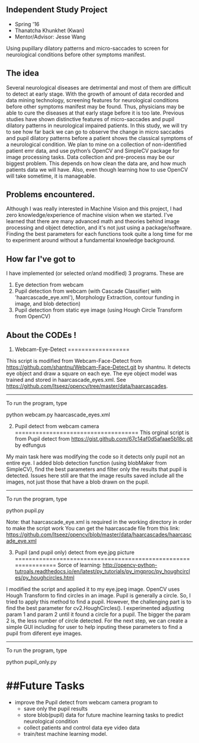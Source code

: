 ## Independent Study Project
- Spring '16
- Thanatcha Khunkhet (Kwan)
- Mentor/Advisor: Jesse Wang

Using pupillary dilatory patterns and micro-saccades to screen for neurological conditions before other symptoms manifest.

## The idea
Several neurological diseases are detrimental and most of them are difficult to detect at early stage. With the growth of amount of data recorded and data mining technology, screening features for neurological conditions before other symptoms manifest may be found. Thus, physicians may be able to cure the diseases at that early stage before it is too late. Previous studies have shown distinctive features of micro-saccades and pupil dilatory patterns in neurological impaired patients. In this study, we will try to see how far back we can go to observe the change in micro saccades and pupil dilatory patterns before a patient shows the classical symptoms of a neurological condition. We plan to mine on a collection of non-identified patient emr data, and use python’s OpenCV and SimpleCV package for image processing tasks. Data collection and pre-process may be our biggest problem. This depends on how clean the data are, and how much patients data we will have. Also, even though learning how to use OpenCV will take sometime, it is manageable.

## Problems encountered.
Although I was really interested in Machine Vision and this project, I had zero knowledge/experience of machine vision when we started. I've learned that there are many advanced math and theories behind image processing and object detection, and it's not just using a package/software. Finding the best parameters for each functions took quite a long time for me to experiment around without a fundamental knowledge background.


## How far I've got to
I have implemented (or selected or/and modified) 3 programs. These are 
1. Eye detection from webcam
2. Pupil detection from webcam (with Cascade Classifier( with 'haarcascade_eye.xml'), Morphology Extraction, contour funding in image, and blob detection)
3. Pupil detection from static eye image (using Hough Circle Transform from OpenCV)


## About the CODEs !

1. Webcam-Eye-Detect
==================

This script is modified from Webcam-Face-Detect from https://github.com/shantnu/Webcam-Face-Detect.git by shantnu.
It detects eye object and draw a square on each eye. The eye object model was trained and stored in haarcascade_eyes.xml. See https://github.com/Itseez/opencv/tree/master/data/haarcascades. 

------------------------------------------------------------------------------------------------

To run the program, type

python webcam.py haarcascade_eyes.xml


2. Pupil detect from webcam camera
====================================
This orginal script is from Pupil detect from https://gist.github.com/67c14af0d5afaae5b18c.git by edfungus

My main task here was modifying the code so it detects only pupil not an entire eye. I added blob detection function (using blobMaker from SimpleCV), find the best parameters and filter only the results that pupil is detected. 
Issues here still are that the image results saved include all the images, not just those that have a blob drawn on the pupil. 

------------------------------------------------------------------------------------------------

To run the program, type

python pupil.py

Note: that haarcascade_eye.xml is required in the working directory in order to make the script work
You can get the haarcascade file from this link: https://github.com/Itseez/opencv/blob/master/data/haarcascades/haarcascade_eye.xml


3. Pupil (and pupil only) detect from eye.jpg picture
===============================================================
Sorce of learning: http://opencv-python-tutroals.readthedocs.io/en/latest/py_tutorials/py_imgproc/py_houghcircles/py_houghcircles.html

I modified the script and applied it to my eye.jpeg image. OpenCV uses Hough Transform to find circles in an image. Pupil is generally a circle. So, I tried to apply this method to find a pupil. However, the challenging part is to find the best parameter for cv2.HoughCircles(). I experimented adjusting param 1 and param 2 until it found a circle for a pupil. The bigger the param 2 is, the less number of circle detected. For the next step, we can create a simple GUI including for user to help inputing these parameters to find a pupil from diferent eye images.

------------------------------------------------------------------------------------------------

To run the program, type

python pupil_only.py


##Future Tasks
=================
- improve the Pupil detect from webcam camera program to 
	- save only the pupil results
	- store blob(pupil) data for future machine learning tasks to predict neurological condition
	- collect patients and control data eye video data
	- train/test machine learning model.